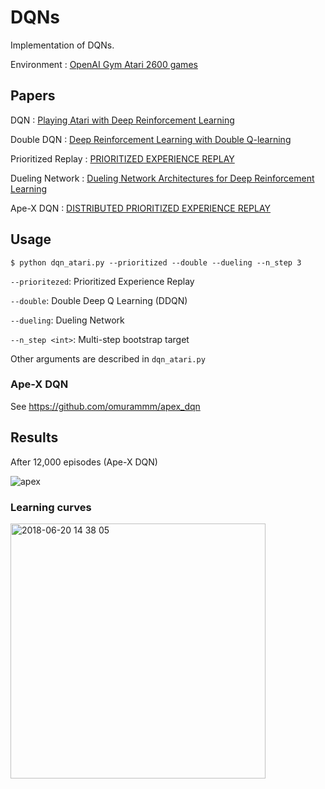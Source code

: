 # DQNs

Implementation of DQNs.

Environment : 
[OpenAI Gym Atari 2600 games](https://gym.openai.com/envs/#atari)

## Papers
DQN : [Playing Atari with Deep Reinforcement Learning](https://www.cs.toronto.edu/~vmnih/docs/dqn.pdf)

Double DQN : [Deep Reinforcement Learning with Double Q-learning](https://arxiv.org/pdf/1509.06461.pdf)

Prioritized Replay : [PRIORITIZED EXPERIENCE REPLAY](https://arxiv.org/pdf/1511.05952.pdf)

Dueling Network : [Dueling Network Architectures for Deep Reinforcement Learning](https://arxiv.org/pdf/1511.06581.pdf)

Ape-X DQN : [DISTRIBUTED PRIORITIZED EXPERIENCE REPLAY](https://openreview.net/pdf?id=H1Dy---0Z)

## Usage

```
$ python dqn_atari.py --prioritized --double --dueling --n_step 3
```
`--prioritezed`: Prioritized Experience Replay

`--double`: Double Deep Q Learning (DDQN)

`--dueling`: Dueling Network

`--n_step <int>`: Multi-step bootstrap target


Other arguments are described in `dqn_atari.py`


### Ape-X DQN
See  https://github.com/omurammm/apex_dqn


## Results
After 12,000 episodes (Ape-X DQN)

![apex](https://user-images.githubusercontent.com/39490801/42048593-abbf5fa0-7b3e-11e8-9301-8690b24edc50.gif)


### Learning curves
<img width="408" alt="2018-06-20 14 38 05" src="https://user-images.githubusercontent.com/39490801/41701914-33c704a6-7569-11e8-9952-6f1884965b57.png">
